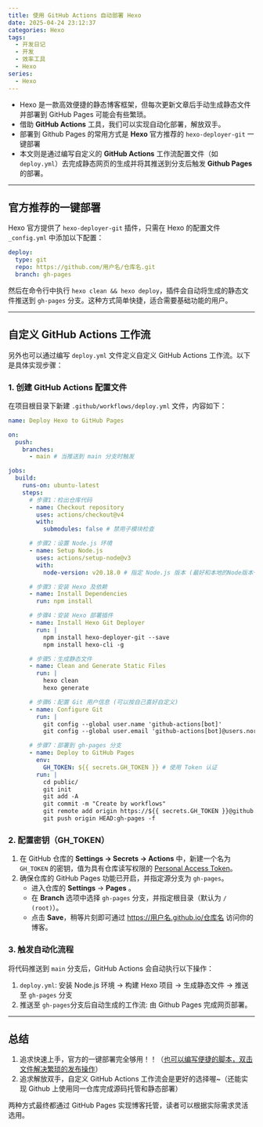 ```yaml
---
title: 使用 GitHub Actions 自动部署 Hexo
date: 2025-04-24 23:12:37
categories: Hexo
tags:
  - 开发日记
  - 开发
  - 效率工具
  - Hexo
series:
  - Hexo
---
```


- Hexo 是一款高效便捷的静态博客框架，但每次更新文章后手动生成静态文件并部署到 GitHub Pages 可能会有些繁琐。
- 借助 **GitHub Actions** 工具，我们可以实现自动化部署，解放双手。
- 部署到 Github Pages 的常用方式是 **Hexo** 官方推荐的 `hexo-deployer-git` 一键部署
- 本文则是通过编写自定义的 **GitHub Actions** 工作流配置文件（如 `deploy.yml`）去完成静态网页的生成并将其推送到分支后触发 **Github Pages** 的部署。

---

## 官方推荐的一键部署

Hexo 官方提供了 `hexo-deployer-git` 插件，只需在 Hexo 的配置文件 `_config.yml` 中添加以下配置：

```yaml
deploy:
  type: git
  repo: https://github.com/用户名/仓库名.git
  branch: gh-pages
```

然后在命令行中执行 `hexo clean && hexo deploy`，插件会自动将生成的静态文件推送到 `gh-pages` 分支。这种方式简单快捷，适合需要基础功能的用户。

---

## 自定义 GitHub Actions 工作流

另外也可以通过编写 `deploy.yml` 文件定义自定义 GitHub Actions 工作流。以下是具体实现步骤：

### 1. 创建 GitHub Actions 配置文件

在项目根目录下新建 `.github/workflows/deploy.yml` 文件，内容如下：

```yaml
name: Deploy Hexo to GitHub Pages

on:
  push:
    branches:
      - main # 当推送到 main 分支时触发

jobs:
  build:
    runs-on: ubuntu-latest
    steps:
      # 步骤1：检出仓库代码
      - name: Checkout repository
        uses: actions/checkout@v4
        with:
          submodules: false # 禁用子模块检查

      # 步骤2：设置 Node.js 环境
      - name: Setup Node.js
        uses: actions/setup-node@v3
        with:
          node-version: v20.18.0 # 指定 Node.js 版本 (最好和本地的Node版本一致，减少报错的机率)

      # 步骤3：安装 Hexo 及依赖
      - name: Install Dependencies
        run: npm install

      # 步骤4：安装 Hexo 部署插件
      - name: Install Hexo Git Deployer
        run: |
          npm install hexo-deployer-git --save 
          npm install hexo-cli -g

      # 步骤5：生成静态文件
      - name: Clean and Generate Static Files
        run: |
          hexo clean
          hexo generate

      # 步骤6：配置 Git 用户信息 (可以按自己喜好自定义)
      - name: Configure Git
        run: |
          git config --global user.name 'github-actions[bot]'
          git config --global user.email 'github-actions[bot]@users.noreply.github.com'

      # 步骤7：部署到 gh-pages 分支
      - name: Deploy to GitHub Pages
        env:
          GH_TOKEN: ${{ secrets.GH_TOKEN }} # 使用 Token 认证
        run: |
          cd public/
          git init
          git add -A
          git commit -m "Create by workflows"
          git remote add origin https://${{ secrets.GH_TOKEN }}@github.com/trying-c/trying-hexo.git
          git push origin HEAD:gh-pages -f
```

### 2. 配置密钥（GH_TOKEN）

1. 在 GitHub 仓库的 **Settings → Secrets → Actions** 中，新建一个名为 `GH_TOKEN` 的密钥，值为具有仓库读写权限的 [Personal Access Token](https://github.com/settings/tokens)。
2. 确保仓库的 GitHub Pages 功能已开启，并指定源分支为 `gh-pages`。
   - 进入仓库的 **Settings** → **Pages** 。
   - 在 **Branch** 选项中选择 `gh-pages` 分支，并指定根目录（默认为 `/ (root)`）。
   - 点击 **Save**，稍等片刻即可通过 https://用户名.github.io/仓库名 访问你的博客。

### 3. 触发自动化流程

将代码推送到 `main` 分支后，GitHub Actions 会自动执行以下操作：

1. `deploy.yml`: 安装 Node.js 环境 → 构建 Hexo 项目 → 生成静态文件 → 推送至 `gh-pages` 分支
2. 推送至 `gh-pages`分支后自动生成的工作流: 由 Github Pages 完成网页部署。

---

## 总结

1. 追求快速上手，官方的一键部署完全够用！！（[也可以编写便捷的脚本，双击文件解决繁琐的发布操作](../../../../../2025/04/24/Hexo/两个简化Hexo操作的小脚本/)）
2. 追求解放双手，自定义 GitHub Actions 工作流会是更好的选择喔~（还能实现 Github 上使用同一仓库完成源码托管和静态部署）

两种方式最终都通过 GitHub Pages 实现博客托管，读者可以根据实际需求灵活选用。
